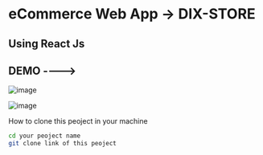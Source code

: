 
eCommerce Web App -> DIX-STORE
====================

Using React Js
---------------------

DEMO ---->
---------------------

![image](https://github.com/thakordixit567/DIX-STORE/blob/master/DIX-STORE-PRO/src/DEMO/Screenshot%20(201).png)

![image](https://github.com/thakordixit567/DIX-STORE/blob/master/DIX-STORE-PRO/src/DEMO/Screenshot%20(203).png)

How to clone this peoject in your machine 

 ```sh
 cd your peoject name
git clone link of this peoject
```
